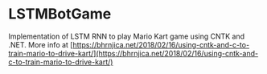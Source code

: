 # LSTMBotGame
Implementation of LSTM RNN to play Mario Kart game using CNTK and .NET. More info at [https://bhrnjica.net/2018/02/16/using-cntk-and-c-to-train-mario-to-drive-kart/](https://bhrnjica.net/2018/02/16/using-cntk-and-c-to-train-mario-to-drive-kart/)
